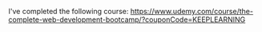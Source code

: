 I've completed the following course: https://www.udemy.com/course/the-complete-web-development-bootcamp/?couponCode=KEEPLEARNING
